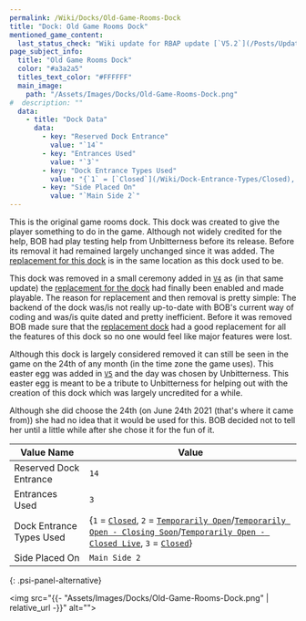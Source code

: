 ```yaml
---
permalink: /Wiki/Docks/Old-Game-Rooms-Dock
title: "Dock: Old Game Rooms Dock"
mentioned_game_content:
  last_status_check: "Wiki update for RBAP update [`V5.2`](/Posts/Update-Log/5-2-0)"
page_subject_info:
  title: "Old Game Rooms Dock"
  color: "#a3a2a5"
  titles_text_color: "#FFFFFF"
  main_image:
    path: "/Assets/Images/Docks/Old-Game-Rooms-Dock.png"
#  description: ""
  data:
    - title: "Dock Data"
      data:
        - key: "Reserved Dock Entrance"
          value: "`14`"
        - key: "Entrances Used"
          value: "`3`"
        - key: "Dock Entrance Types Used"
          value: "{`1` = [`Closed`](/Wiki/Dock-Entrance-Types/Closed), `2` = [`Temporarily Open`](/Wiki/Dock-Entrance-Types/Temporarily-Open)/[`Temporarily Open - Closing Soon`](/Wiki/Dock-Entrance-Types/Temporarily-Open-Closing-Soon)/[`Temporarily Open - Closed Live`](/Wiki/Dock-Entrance-Types/Temporarily-Open-Closed-Live), `3` = [`Closed`](/Wiki/Dock-Entrance-Types/Closed)}"
        - key: "Side Placed On"
          value: "`Main Side 2`"
---
```


This is the original game rooms dock. This dock was created to give the player something to do in the game. Although not widely credited for the help, BOB had play testing help from Unbitterness before its release. Before its removal it had remained largely unchanged since it was added. The [replacement for this dock](/Wiki/Docks/Game-Rooms-Dock) is in the same location as this dock used to be.

This dock was removed in a small ceremony added in [`V4`](/Posts/Update-Log/4-0-0) as (in that same update) the [replacement for the dock](/Wiki/Docks/Game-Rooms-Dock) had finally been enabled and made playable. The reason for replacement and then removal is pretty simple: The backend of the dock was/is not really up-to-date with BOB's current way of coding and was/is quite dated and pretty inefficient. Before it was removed BOB made sure that the [replacement dock](/Wiki/Docks/Game-Rooms-Dock) had a good replacement for all the features of this dock so no one would feel like major features were lost.

Although this dock is largely considered removed it can still be seen in the game on the 24th of any month (in the time zone the game uses). This easter egg was added in [`V5`](/Posts/Update-Log/5-0-0) and the day was chosen by Unbitterness. This easter egg is meant to be a tribute to Unbitterness for helping out with the creation of this dock which was largely uncredited for a while.

Although she did choose the 24th (on June 24th 2021 (that's where it came from)) she had no idea that it would be used for this. BOB decided not to tell her until a little while after she chose it for the fun of it.

| Value Name               | Value |
|-|-|
| Reserved Dock Entrance   | `14` |
| Entrances Used           | `3` |
| Dock Entrance Types Used | {`1` = [`Closed`](/Wiki/Dock-Entrance-Types/Closed), `2` = [`Temporarily Open`](/Wiki/Dock-Entrance-Types/Temporarily-Open)/[`Temporarily Open - Closing Soon`](/Wiki/Dock-Entrance-Types/Temporarily-Open-Closing-Soon)/[`Temporarily Open - Closed Live`](/Wiki/Dock-Entrance-Types/Temporarily-Open-Closed-Live), `3` = [`Closed`](/Wiki/Dock-Entrance-Types/Closed)} |
| Side Placed On           | `Main Side 2` |
{: .psi-panel-alternative}

<img src="{{- "Assets/Images/Docks/Old-Game-Rooms-Dock.png" | relative_url -}}" alt="">